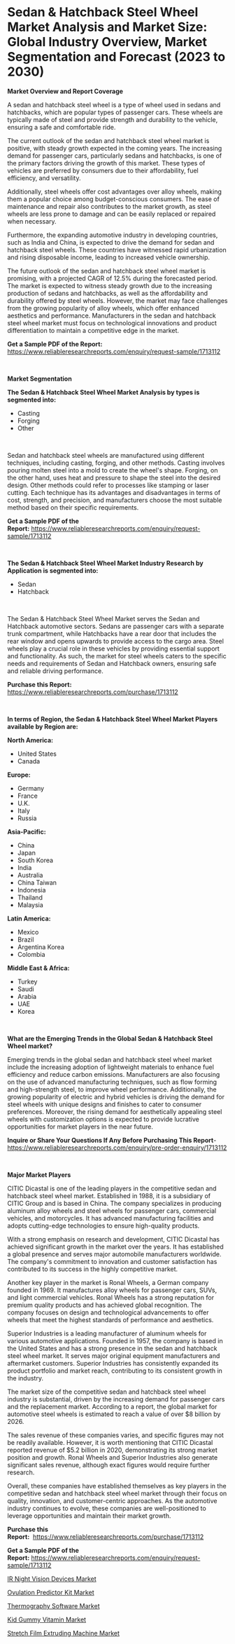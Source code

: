 <p><h1>Sedan & Hatchback Steel Wheel Market Analysis and Market Size: Global Industry Overview, Market Segmentation and Forecast (2023 to 2030)</h1></p><p><strong>Market Overview and Report Coverage</strong></p>
<p><p>A sedan and hatchback steel wheel is a type of wheel used in sedans and hatchbacks, which are popular types of passenger cars. These wheels are typically made of steel and provide strength and durability to the vehicle, ensuring a safe and comfortable ride.</p><p>The current outlook of the sedan and hatchback steel wheel market is positive, with steady growth expected in the coming years. The increasing demand for passenger cars, particularly sedans and hatchbacks, is one of the primary factors driving the growth of this market. These types of vehicles are preferred by consumers due to their affordability, fuel efficiency, and versatility.</p><p>Additionally, steel wheels offer cost advantages over alloy wheels, making them a popular choice among budget-conscious consumers. The ease of maintenance and repair also contributes to the market growth, as steel wheels are less prone to damage and can be easily replaced or repaired when necessary.</p><p>Furthermore, the expanding automotive industry in developing countries, such as India and China, is expected to drive the demand for sedan and hatchback steel wheels. These countries have witnessed rapid urbanization and rising disposable income, leading to increased vehicle ownership.</p><p>The future outlook of the sedan and hatchback steel wheel market is promising, with a projected CAGR of 12.5% during the forecasted period. The market is expected to witness steady growth due to the increasing production of sedans and hatchbacks, as well as the affordability and durability offered by steel wheels. However, the market may face challenges from the growing popularity of alloy wheels, which offer enhanced aesthetics and performance. Manufacturers in the sedan and hatchback steel wheel market must focus on technological innovations and product differentiation to maintain a competitive edge in the market.</p></p>
<p><strong>Get a Sample PDF of the Report:</strong> <a href="https://www.reliableresearchreports.com/enquiry/request-sample/1713112">https://www.reliableresearchreports.com/enquiry/request-sample/1713112</a></p>
<p>&nbsp;</p>
<p><strong>Market Segmentation</strong></p>
<p><strong>The Sedan & Hatchback Steel Wheel Market Analysis by types is segmented into:</strong></p>
<p><ul><li>Casting</li><li>Forging</li><li>Other</li></ul></p>
<p>&nbsp;</p>
<p><p>Sedan and hatchback steel wheels are manufactured using different techniques, including casting, forging, and other methods. Casting involves pouring molten steel into a mold to create the wheel's shape. Forging, on the other hand, uses heat and pressure to shape the steel into the desired design. Other methods could refer to processes like stamping or laser cutting. Each technique has its advantages and disadvantages in terms of cost, strength, and precision, and manufacturers choose the most suitable method based on their specific requirements.</p></p>
<p><strong>Get a Sample PDF of the Report:</strong>&nbsp;<a href="https://www.reliableresearchreports.com/enquiry/request-sample/1713112">https://www.reliableresearchreports.com/enquiry/request-sample/1713112</a></p>
<p>&nbsp;</p>
<p><strong>The Sedan & Hatchback Steel Wheel Market Industry Research by Application is segmented into:</strong></p>
<p><ul><li>Sedan</li><li>Hatchback</li></ul></p>
<p>&nbsp;</p>
<p><p>The Sedan & Hatchback Steel Wheel Market serves the Sedan and Hatchback automotive sectors. Sedans are passenger cars with a separate trunk compartment, while Hatchbacks have a rear door that includes the rear window and opens upwards to provide access to the cargo area. Steel wheels play a crucial role in these vehicles by providing essential support and functionality. As such, the market for steel wheels caters to the specific needs and requirements of Sedan and Hatchback owners, ensuring safe and reliable driving performance.</p></p>
<p><strong>Purchase this Report:</strong>&nbsp; <a href="https://www.reliableresearchreports.com/purchase/1713112">https://www.reliableresearchreports.com/purchase/1713112</a></p>
<p>&nbsp;</p>
<p><strong>In terms of Region, the Sedan & Hatchback Steel Wheel Market Players available by Region are:</strong></p>
<p>
    <p> <strong> North America: </strong>
        <ul>
            <li>United States</li>
            <li>Canada</li>
        </ul>
        </p> 
    <p> <strong> Europe: </strong>
        <ul>
            <li>Germany</li>
            <li>France</li>
            <li>U.K.</li>
            <li>Italy</li>
            <li>Russia</li>
        </ul>
        </p> 
    <p> <strong> Asia-Pacific: </strong>
        <ul>
            <li>China</li>
            <li>Japan</li>
            <li>South Korea</li>
            <li>India</li>
            <li>Australia</li>
            <li>China Taiwan</li>
            <li>Indonesia</li>
            <li>Thailand</li>
            <li>Malaysia</li>
        </ul>
        </p> 
    <p> <strong> Latin America: </strong>
        <ul>
            <li>Mexico</li>
            <li>Brazil</li>
            <li>Argentina Korea</li>
            <li>Colombia</li>
        </ul>
        </p> 
    <p> <strong> Middle East & Africa: </strong>
        <ul>
            <li>Turkey</li>
            <li>Saudi</li>
            <li>Arabia</li>
            <li>UAE</li>
            <li>Korea</li>
        </ul>
    </p>
    </p>
<p>&nbsp;</p>
<p><strong>What are the Emerging Trends in the Global Sedan & Hatchback Steel Wheel market?</strong></p>
<p><p>Emerging trends in the global sedan and hatchback steel wheel market include the increasing adoption of lightweight materials to enhance fuel efficiency and reduce carbon emissions. Manufacturers are also focusing on the use of advanced manufacturing techniques, such as flow forming and high-strength steel, to improve wheel performance. Additionally, the growing popularity of electric and hybrid vehicles is driving the demand for steel wheels with unique designs and finishes to cater to consumer preferences. Moreover, the rising demand for aesthetically appealing steel wheels with customization options is expected to provide lucrative opportunities for market players in the near future.</p></p>
<p><strong>Inquire or Share Your Questions If Any Before Purchasing This Report</strong>- <a href="https://www.reliableresearchreports.com/enquiry/pre-order-enquiry/1713112">https://www.reliableresearchreports.com/enquiry/pre-order-enquiry/1713112</a></p>
<p>&nbsp;</p>
<p><strong>Major Market Players</strong></p>
<p><p>CITIC Dicastal is one of the leading players in the competitive sedan and hatchback steel wheel market. Established in 1988, it is a subsidiary of CITIC Group and is based in China. The company specializes in producing aluminum alloy wheels and steel wheels for passenger cars, commercial vehicles, and motorcycles. It has advanced manufacturing facilities and adopts cutting-edge technologies to ensure high-quality products.</p><p>With a strong emphasis on research and development, CITIC Dicastal has achieved significant growth in the market over the years. It has established a global presence and serves major automobile manufacturers worldwide. The company's commitment to innovation and customer satisfaction has contributed to its success in the highly competitive market.</p><p>Another key player in the market is Ronal Wheels, a German company founded in 1969. It manufactures alloy wheels for passenger cars, SUVs, and light commercial vehicles. Ronal Wheels has a strong reputation for premium quality products and has achieved global recognition. The company focuses on design and technological advancements to offer wheels that meet the highest standards of performance and aesthetics.</p><p>Superior Industries is a leading manufacturer of aluminum wheels for various automotive applications. Founded in 1957, the company is based in the United States and has a strong presence in the sedan and hatchback steel wheel market. It serves major original equipment manufacturers and aftermarket customers. Superior Industries has consistently expanded its product portfolio and market reach, contributing to its consistent growth in the industry.</p><p>The market size of the competitive sedan and hatchback steel wheel industry is substantial, driven by the increasing demand for passenger cars and the replacement market. According to a report, the global market for automotive steel wheels is estimated to reach a value of over $8 billion by 2026.</p><p>The sales revenue of these companies varies, and specific figures may not be readily available. However, it is worth mentioning that CITIC Dicastal reported revenue of $5.2 billion in 2020, demonstrating its strong market position and growth. Ronal Wheels and Superior Industries also generate significant sales revenue, although exact figures would require further research.</p><p>Overall, these companies have established themselves as key players in the competitive sedan and hatchback steel wheel market through their focus on quality, innovation, and customer-centric approaches. As the automotive industry continues to evolve, these companies are well-positioned to leverage opportunities and maintain their market growth.</p></p>
<p><strong>Purchase this Report:</strong>&nbsp;&nbsp;<a href="https://www.reliableresearchreports.com/purchase/1713112">https://www.reliableresearchreports.com/purchase/1713112</a></p>
<p></p>
<p><strong>Get a Sample PDF of the Report:</strong>&nbsp;<a href="https://www.reliableresearchreports.com/enquiry/request-sample/1713112">https://www.reliableresearchreports.com/enquiry/request-sample/1713112</a></p>
<p><p><a href="https://medium.com/@chiragreportprime/ir-night-vision-devices-market-analysis-its-cagr-market-segmentation-and-global-industry-overview-250dc6b149cc">IR Night Vision Devices Market</a></p><p><a href="https://medium.com/@sk99912151/ovulation-predictor-kit-market-exploring-market-share-market-trends-and-future-growth-886b3a4450bb">Ovulation Predictor Kit Market</a></p><p><a href="https://medium.com/@prachi.reportprime/thermography-software-market-comprehensive-assessment-by-type-application-and-geography-d9dbbd148089">Thermography Software Market</a></p><p><a href="https://medium.com/@sainreportprime/kid-gummy-vitamin-market-trends-and-market-analysis-forecasted-for-period-2023-2030-97663a46e7fc">Kid Gummy Vitamin Market</a></p><p><a href="https://medium.com/@ssantosh15121999/stretch-film-extruding-machine-market-exploring-market-share-market-trends-and-future-growth-7707d6881fc0">Stretch Film Extruding Machine Market</a></p></p>